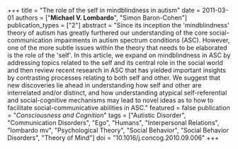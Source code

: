 +++
title = "The role of the self in mindblindness in autism"
date = 2011-03-01
authors = ["**Michael V. Lombardo**", "Simon Baron-Cohen"]
publication_types = ["2"]
abstract = "Since its inception the 'mindblindness' theory of autism has greatly furthered our understanding of the core social-communication impairments in autism spectrum conditions (ASC). However, one of the more subtle issues within the theory that needs to be elaborated is the role of the 'self'. In this article, we expand on mindblindness in ASC by addressing topics related to the self and its central role in the social world and then review recent research in ASC that has yielded important insights by contrasting processes relating to both self and other. We suggest that new discoveries lie ahead in understanding how self and other are interrelated and/or distinct, and how understanding atypical self-referential and social-cognitive mechanisms may lead to novel ideas as to how to facilitate social-communicative abilities in ASC."
featured = false
publication = "*Consciousness and Cognition*"
tags = ["Autistic Disorder", "Communication Disorders", "Ego", "Humans", "Interpersonal Relations", "lombardo mv", "Psychological Theory", "Social Behavior", "Social Behavior Disorders", "Theory of Mind"]
doi = "10.1016/j.concog.2010.09.006"
+++

